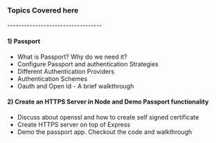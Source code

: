 <h3>Topics Covered here</h3>
----------------------------------
<h4>1) Passport</h4>
<ul>
 <li> What is Passport? Why do we need it?</li>
 <li> Configure Passport and authentication Strategies</li>
 <li> Different Authentication Providers</li>
 <li> Authentication Schemes</li>
 <li> Oauth and Open Id - A brief walkthrough</li>
</ul>

<h4>2) Create an HTTPS Server in Node and Demo Passport functionality</h4>
<ul>
<li> Discuss about openssl and how to create self signed certificate</li>
<li> Create HTTPS server on top of Express</li>
<li> Demo the passport app. Checkout the code and walkthrough</li>
</ul> 


 
